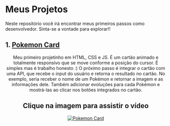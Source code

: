 # Meus Projetos
<p> Neste repositório você irá encontrar meus primeiros passos como desenvolvedor. Sinta-se a vontade para explorar!!
  
## 1. [Pokemon Card](https://github.com/royalfelep/pequenos-projetos/tree/main/pokemon_card)
<p align=center> Meu primeiro projetinho em HTML, CSS e JS. É um cartão animado e totalmente responsivo que se move conforme a posição do cursor. É simples mas é trabalho honesto :)
O próximo passo é integrar o cartão com uma API, que recebe o input do usuário e retorna o resultado no cartão. No exemplo, seria receber o nome de um Pokémon e retornar a imagem e as informações dele. Também adicionar evoluções para cada Pokémon e mostrá-las ao clicar nos botões integrados no cartão. </p>
<h2 align=center> Clique na imagem para assistir o vídeo </h2 align=center>
<p align=center>
<a href="https://www.youtube.com/watch?v=RFwb2e-2E-Q"> <img src="https://user-images.githubusercontent.com/73192682/110264243-9f0ab380-7f97-11eb-916f-79a537966c2a.jpg" alt="Pokemon Card"> </a>
</p align=center>
